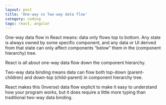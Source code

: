 ```yaml
---
layout: post
title: 'One-way vs Two-way data flow'
category: coding
tags: react, angular
---
```


One-way data flow in React means: data only flows top to bottom. Any state is always owned by some specific component, and any data or UI derived from that state can only affect components “below” them in the (component hierarchy) tree.

React is all about one-way data flow down the component hierarchy.

Two-way data binding means data can flow both top-down (parent-children) and down-top (child-parent) in component hierarchy tree.

React makes this (Inverse) data flow explicit to make it easy to understand how your program works, but it does require a little more typing than traditional two-way data binding.
